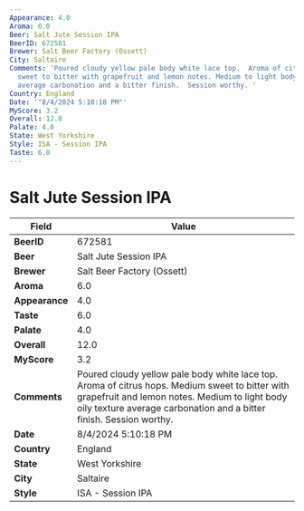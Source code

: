 ```yaml
---
Appearance: 4.0
Aroma: 6.0
Beer: Salt Jute Session IPA
BeerID: 672581
Brewer: Salt Beer Factory (Ossett)
City: Saltaire
Comments: 'Poured cloudy yellow pale body white lace top.  Aroma of citrus hops. Medium
  sweet to bitter with grapefruit and lemon notes. Medium to light body oily texture
  average carbonation and a bitter finish.  Session worthy. '
Country: England
Date: '"8/4/2024 5:10:18 PM"'
MyScore: 3.2
Overall: 12.0
Palate: 4.0
State: West Yorkshire
Style: ISA - Session IPA
Taste: 6.0
---
```


# Salt Jute Session IPA

| Field         | Value |
|---------------|-------|
| **BeerID** | 672581 |
| **Beer** | Salt Jute Session IPA |
| **Brewer** | Salt Beer Factory (Ossett) |
| **Aroma** | 6.0 |
| **Appearance** | 4.0 |
| **Taste** | 6.0 |
| **Palate** | 4.0 |
| **Overall** | 12.0 |
| **MyScore** | 3.2 |
| **Comments** | Poured cloudy yellow pale body white lace top.  Aroma of citrus hops. Medium sweet to bitter with grapefruit and lemon notes. Medium to light body oily texture average carbonation and a bitter finish.  Session worthy.  |
| **Date** | 8/4/2024 5:10:18 PM |
| **Country** | England |
| **State** | West Yorkshire |
| **City** | Saltaire |
| **Style** | ISA - Session IPA |
